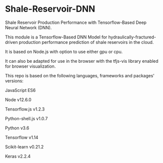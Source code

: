 # Shale-Reservoir-DNN

Shale Reservoir Production Performance with Tensorflow-Based Deep Neural Network (DNN).

This module is a Tensorflow-Based DNN Model for hydraulically-fractured-driven production performance prediction of shale reservoirs in the cloud.

It is based on Node.js with option to use either gpu or cpu. 

It can also be adapted for use in the browser with the tfjs-vis library enabled for browser visualization.

This repo is based on the following languages, frameworks and packages' versions:

JavaScript ES6

Node v12.6.0

Tensorflow.js v1.2.3

Python-shell.js v1.0.7

Python v3.6

Tensorflow v1.14

Scikit-learn v0.21.2

Keras v2.2.4

